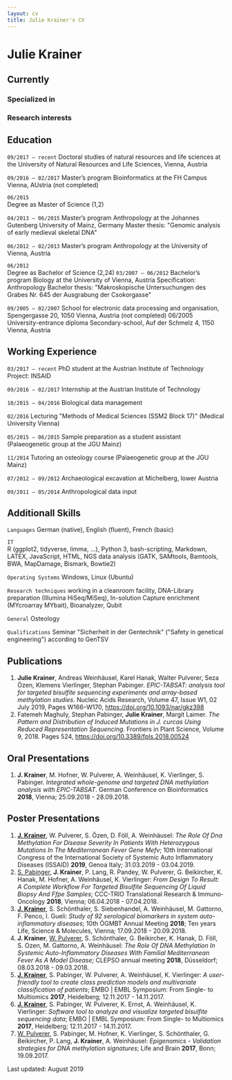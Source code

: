 ```yaml
---
layout: cv
title: Julie Krainer's CV
---
```

# Julie Krainer

## Currently

### Specialized in

### Research interests

## Education
`09/2017 – recent`
Doctoral studies of natural resources and life sciences at the University of Natural Resources and Life Sciences, Vienna, Austria

`09/2016 – 02/2017`	
Master’s program Bioinformatics at the FH Campus Vienna, AUstria (not completed) 

`06/2015`	
Degree as Master of Science (1,2)

`04/2013 – 06/2015`	
Master’s program Anthropology at the Johannes Gutenberg University of Mainz, Germany
		Master thesis:
	"Genomic analysis of early medieval skeletal DNA"
	
`06/2012 – 02/2013`	
Master’s program Anthropology at the University of Vienna, Austria

`06/2012` 	
Degree as Bachelor of Science (2,24)
`03/2007 – 06/2012`
Bachelor’s program Biology at the University of Vienna, Austria
Specification: Anthropology
Bachelor thesis:
"Makroskopische Untersuchungen des Grabes Nr. 645 der Ausgrabung 
der Csokorgasse"

`09/2005 – 02/2007` 	School for electronic data processing and organisation, Spengergasse 20, 1050 Vienna, Austria (not completed)
06/2005 	University-entrance diploma
	Secondary-school, Auf der Schmelz 4, 1150 Vienna, Austria
	
## Working Experience
`03/2017 – recent`
PhD student at the Austrian Institute of Technology
	Project: INSAID

`09/2016 – 02/2017`	
Internship at the Austrian Institute of Technology

`10/2015 – 04/2016`
Biological data management

`02/2016`
Lecturing "Methods of Medical Sciences (SSM2 Block 17)" (Medical University Vienna)

`05/2015 – 06/2015`
Sample preparation as a student assistant (Palaeogenetic group at the JGU Mainz)

`11/2014`
Tutoring an osteology course (Palaeogenetic group at the JGU Mainz)

`07/2012 – 09/2012`
Archaeological excavation at Michelberg, lower Austria

`09/2011 – 05/2014`
Anthropological data input

## Additionall Skills
`Languages`
German (native), English (fluent), French (basic)

`IT` 	
R (ggplot2, tidyverse, limma, …), Python 3, bash-scripting, Markdown, LATEX, JavaScript, HTML, NGS data analysis (GATK, SAMtools, Bamtools, BWA, MapDamage, Bismark, Bowtie2)

`Operating Systems`
Windows, Linux (Ubuntu)

`Research techniques`
working in a cleanroom facility, DNA-Library preparation (Illumina HiSeq/MiSeq), In-solution Capture enrichment (MYcroarray MYbait), Bioanalyzer, Qubit

`General`
Osteology

`Qualifications`
Seminar "Sicherheit in der Gentechnik" ("Safety in genetical engineering") according to GenTSV


## Publications
1.	**Julie Krainer**, Andreas Weinhäusel, Karel Hanak, Walter Pulverer, Seza Özen, Klemens Vierlinger, Stephan Pabinger. *EPIC-TABSAT: analysis tool for targeted bisulfite sequencing experiments and array-based methylation studies*. Nucleic Acids Research, Volume 47, Issue W1, 02 July 2019, Pages W166–W170, <a href="https://doi.org/10.1093/nar/gkz398">https://doi.org/10.1093/nar/gkz398</a> 
2.	Fatemeh Maghuly, Stephan Pabinger, **Julie Krainer**, Margit Laimer. *The Pattern and Distribution of Induced Mutations in J. curcas Using Reduced Representation Sequencing*. Frontiers in Plant Science, Volume 9, 2018. Pages 524, <a href="https://doi.org/10.3389/fpls.2018.00524">https://doi.org/10.3389/fpls.2018.00524</a>


## Oral Presentations
1.	**J. Krainer**, M. Hofner, W. Pulverer, A. Weinhäusel, K. Vierlinger, S. Pabinger. *Integrated whole-genome and targeted DNA methylation analysis with EPIC-TABSAT*. German Conference on Bioinformatics **2018**, Vienna; 25.09.2018 - 28.09.2018.

## Poster Presentations
1.	<span style="text-decoration:underline">**J. Krainer**</span>, W. Pulverer, S. Özen, D. Föll, A. Weinhäusel: *The Role Of Dna Methylation For Disease Severity In Patients With Heterozygous Mutations In The Mediterranean Fever Gene Mefv*; 10th International Congress of the International Society of Systemic Auto Inflammatory Diseases (ISSAID) **2019**, Genoa Italy; 31.03.2019 - 03.04.2019.
2.	<span style="text-decoration:underline">S. Pabinger</span>, **J. Krainer**, P. Lang, R. Pandey, W. Pulverer, G. Beikircher, K. Hanak, M. Hofner, A. Weinhäusel, K. Vierlinger: *From Design To Result: A Complete Workflow For Targeted Bisulfite Sequencing Of Liquid Biopsy And Ffpe Samples*; CCC-TRIO Translational Research & Immuno-Oncology **2018**, Vienna; 06.04.2018 - 07.04.2018.
3.	<span style="text-decoration:underline">**J. Krainer**</span>, S. Schönthaler, S. Siebenhandel, A. Weinhäusel, M. Gattorno, F. Penco, I. Gueli: 
*Study of 92 serological biomarkers in system auto-inflammatory diseases*; 10th ÖGMBT Annual Meeting **2018**; Ten years Life, Science & Molecules, Vienna; 17.09.2018 - 20.09.2018.
4.	**J. Krainer**, <span style="text-decoration:underline">W. Pulverer</span>, S. Schönthaler, G. Beikircher, K. Hanak, D. Föll, S. Ozen, M. Gattorno, A. Weinhäusel: *The Role Of DNA Methylation In Systemic Auto-Inflammatory Diseases With Familial Mediterranean Fever As A Model Disease*; CLEPSO annual meeting **2018**, Düsseldorf; 08.03.2018 - 09.03.2018.
5.	<span style="text-decoration:underline">**J. Krainer**</span>, S. Pabinger, W. Pulverer, A. Weinhäusel, K. Vierlinger: *A user-friendly tool to create class prediction models and multivariate classification of patients*; EMBO | EMBL Symposium: From Single- to Multiomics **2017**, Heidelberg; 12.11.2017 - 14.11.2017.
6.	<span style="text-decoration:underline">**J. Krainer**</span>, S. Pabinger, W. Pulverer, K. Ernst, A. Weinhäusel, K. Vierlinger: *Software tool to analyze and visualize targeted bisulfite sequencing data*; EMBO | EMBL Symposium: From Single- to Multiomics **2017**, Heidelberg; 12.11.2017 - 14.11.2017.
7.	<span style="text-decoration:underline">W. Pulverer</span>, S. Pabinger, M. Hofner, K. Vierlinger, S. Schönthaler, G. Beikircher, P. Lang, **J. Krainer**, A. Weinhäusel: *Epigenomics - Validation strategies for DNA methylation signatures*; Life and Brain **2017**, Bonn; 19.09.2017.

Last updated: August 2019


